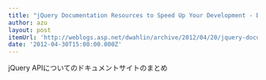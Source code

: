 ```yaml
---
title: "jQuery Documentation Resources to Speed Up Your Development - Dan Wahlin's WebLog"
author: azu
layout: post
itemUrl: 'http://weblogs.asp.net/dwahlin/archive/2012/04/20/jquery-documentation-resources-to-speed-up-your-development.aspx'
date: '2012-04-30T15:00:00.000Z'
---
```

jQuery APIについてのドキュメントサイトのまとめ
